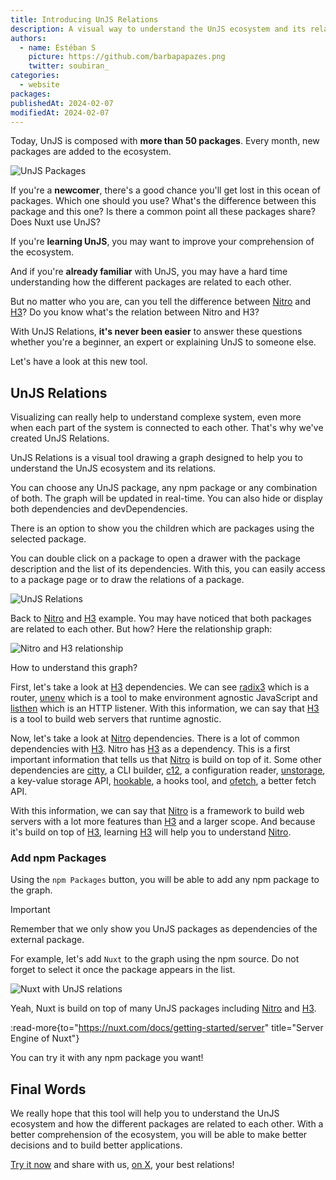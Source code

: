 ```yaml
---
title: Introducing UnJS Relations
description: A visual way to understand the UnJS ecosystem and its relations
authors:
  - name: Estéban S
    picture: https://github.com/barbapapazes.png
    twitter: soubiran_
categories:
  - website
packages:
publishedAt: 2024-02-07
modifiedAt: 2024-02-07
---
```


Today, UnJS is composed with **more than 50 packages**. Every month, new packages are added to the ecosystem.

<!-- image of every packages without any links -->
![UnJS Packages](/assets/images/blog/2024-02-07-introducing-unjs-relations/unjs-packages.webp)

If you're a **newcomer**, there's a good chance you'll get lost in this ocean of packages. Which one should you use? What's the difference between this package and this one? Is there a common point all these packages share? Does Nuxt use UnJS?

If you're **learning UnJS**, you may want to improve your comprehension of the ecosystem.

And if you're **already familiar** with UnJS, you may have a hard time understanding how the different packages are related to each other.

But no matter who you are, can you tell the difference between [Nitro](/packages/nitro) and [H3](/packages/h3)? Do you know what's the relation between Nitro and H3?

With UnJS Relations, **it's never been easier** to answer these questions whether you're a beginner, an expert or explaining UnJS to someone else.

Let's have a look at this new tool.

## UnJS Relations

Visualizing can really help to understand complexe system, even more when each part of the system is connected to each other. That's why we've created UnJS Relations.

UnJS Relations is a visual tool drawing a graph designed to help you to understand the UnJS ecosystem and its relations.

You can choose any UnJS package, any npm package or any combination of both. The graph will be updated in real-time. You can also hide or display both dependencies and devDependencies.

There is an option to show you the children which are packages using the selected package.

You can double click on a package to open a drawer with the package description and the list of its dependencies. With this, you can easily access to a package page or to draw the relations of a package.

![UnJS Relations](/assets/images/blog/2024-02-07-introducing-unjs-relations/unjs-relations.webp)

Back to [Nitro](/packages/nitro) and [H3](/packages/h3) example. You may have noticed that both packages are related to each other. But how? Here the relationship graph:

![Nitro and H3 relationship](/assets/images/blog/2024-02-07-introducing-unjs-relations/nitro-h3-relations.webp)

How to understand this graph?

First, let's take a look at [H3](/packages/h3) dependencies. We can see [radix3](/pacakges/radix3) which is a router, [unenv](/packages/unenv) which is a tool to make environment agnostic JavaScript and [listhen](/packages/listhen) which is an HTTP listener. With this information, we can say that [H3](/packages/h3) is a tool to build web servers that runtime agnostic.

Now, let's take a look at [Nitro](/packages/nitro) dependencies. There is a lot of common dependencies with [H3](/packages/h3). Nitro has [H3](/packages/h3) as a dependency. This is a first important information that tells us that [Nitro](/packages/nitro) is build on top of it. Some other dependencies are [citty](/packages/citty), a CLI builder, [c12](/packages/c12), a configuration reader, [unstorage](/packages/unstorage), a key-value storage API, [hookable](/packages/hookable), a hooks tool, and [ofetch](/packages/ofetch), a better fetch API.

With this information, we can say that [Nitro](/packages/nitro) is a framework to build web servers with a lot more features than [H3](/packages/h3) and a larger scope. And because it's build on top of [H3](/packages/h3), learning [H3](/packages/h3) will help you to understand [Nitro](/packages/nitro).

### Add npm Packages

Using the `npm Packages` button, you will be able to add any npm package to the graph.

> [!IMPORTANT]
> Remember that we only show you UnJS packages as dependencies of the external package.

For example, let's add `Nuxt` to the graph using the npm source. Do not forget to select it once the package appears in the list.

![Nuxt with UnJS relations](/assets/images/blog/2024-02-07-introducing-unjs-relations/nuxt-unjs-relations.webp)

Yeah, Nuxt is build on top of many UnJS packages including [Nitro](/packages/nitro) and [H3](/packages/h3).

:read-more{to="https://nuxt.com/docs/getting-started/server" title="Server Engine of Nuxt"}

You can try it with any npm package you want!

## Final Words

We really hope that this tool will help you to understand the UnJS ecosystem and how the different packages are related to each other. With a better comprehension of the ecosystem, you will be able to make better decisions and to build better applications.

[Try it now](/relations) and share with us, [on X](https://x.com/unjsio), your best relations!
